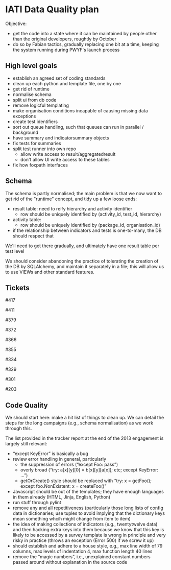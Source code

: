
IATI Data Quality plan
======================

Objective: 

* get the code into a state where it can be maintained by people other than
  the original developers, roughtly by October
* do so by Fabian tactics, gradually replacing one bit at a time, keeping
  the system running during PWYF's launch process

High level goals
----------------

* establish an agreed set of coding standards
* clean up each python and template file, one by one
* get rid of runtime
* normalise schema
* split ui from db code
* remove logicful templating
* make organisation conditions incapable of causing missing data exceptions
* create test identifiers
* sort out queue handling, such that queues can run in parallel / background
* have summary and indicatorsummary objects
* fix tests for summaries
* split test runner into own repo
  * allow write access to result/aggregatedresult
  * don't allow UI write access to these tables
* fix how foxpath interfaces


Schema
------

The schema is partly normalised; the main problem is that we now want to get
rid of the "runtime" concept, and tidy up a few loose ends:

* result table: need to reify hierarchy and activity identifier
  * row should be uniquely identified by (activity_id, test_id, hierarchy)
* activity table:
  * row should be uniquely identified by (package_id, organisation_id)
* if the relationship between indicators and tests is one-to-many, the DB
  should respect that

We'll need to get there gradually, and ultimately have one result table per
test level

We should consider abandoning the practice of tolerating the creation of
the DB by SQLAlchemy, and maintain it separately in a file; this will allow
us to use VIEWs and other standard features.


Tickets
-------

#417

#411

#379

#372

#366

#355

#334

#329

#301

#203


Code Quality
------------

We should start here: make a hit list of things to clean up. We can detail
the steps for the long campaigns (e.g., schema normalisation) as we work
through this.

The list provided in the tracker report at the end of the 2013 engagement
is largely still relevant:

* “except KeyError” is basically a bug
* review error handling in general, particularly 
  * the suppression of errors (“except Foo: pass”)
  * overly broad (“try: a[x][y][0] = b[x][y][a[x]]; etc; except KeyError: …”)
  * getOrCreate() style should be replaced with “try: x = getFoo(); except foo.NonExistent: x = createFoo()”
* Javascript should be out of the templates; they have enough languages in them already (HTML, Jinja, English, Python)
* run stuff through pylint
* remove any and all repetitiveness (particularly those long lists of config data in dictionaries; use tuples to avoid implying that the dictionary keys mean something whcih might change from item to item)
* the idea of making collections of indicators (e.g., twentytwelve data) and then hacking extra keys into them because we know that this key is likely to be accessed by a survey template is wrong in principle and very risky in practice (throws an exception (Error 500) if we screw it up)
* should establish and adhere to a house style, e.g., max line width of 79 columns, max levels of indentation 4, max function length 40 lines
* remove the “magic numbers”, i.e., unexplained constant numbers passed around without explanation in the source code
